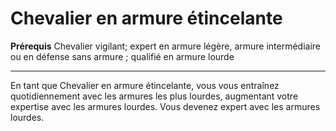# Chevalier en armure étincelante

<p><span><strong>Prérequis</strong> Chevalier vigilant; expert en armure légère, armure intermédiaire ou en défense sans armure ; qualifié en armure lourde<br></span></p>
<hr>
<p>En tant que Chevalier en armure étincelante, vous vous entraînez quotidiennement avec les armures les plus lourdes, augmentant votre expertise avec les armures lourdes. Vous devenez expert avec les armures lourdes.&nbsp;</p>